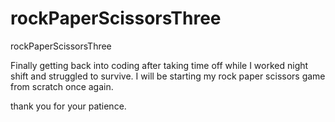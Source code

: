 # rockPaperScissorsThree
rockPaperScissorsThree
 
 Finally getting back into coding after taking time 
 off while I worked night shift and struggled to 
 survive. I will be starting my rock paper scissors
 game from scratch once again.

 thank you for your patience. 